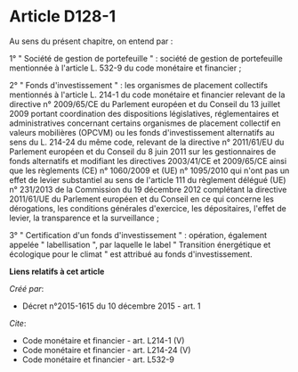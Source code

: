 # Article D128-1

Au sens du présent chapitre, on entend par :

1° " Société de gestion de portefeuille " : société de gestion de portefeuille mentionnée à l'article L. 532-9 du code
monétaire et financier ;

2° " Fonds d'investissement " : les organismes de placement collectifs mentionnés à l'article L. 214-1 du code monétaire et
financier relevant de la directive n° 2009/65/CE du Parlement européen et du Conseil du 13 juillet 2009 portant coordination
des dispositions législatives, réglementaires et administratives concernant certains organismes de placement collectif en
valeurs mobilières (OPCVM) ou les fonds d'investissement alternatifs au sens du L. 214-24 du même code, relevant de la
directive n° 2011/61/EU du Parlement européen et du Conseil du 8 juin 2011 sur les gestionnaires de fonds alternatifs et
modifiant les directives 2003/41/CE et 2009/65/CE ainsi que les règlements (CE) n° 1060/2009 et (UE) n° 1095/2010 qui n'ont
pas un effet de levier substantiel au sens de l'article 111 du règlement délégué (UE) n° 231/2013 de la Commission du 19
décembre 2012 complétant la directive 2011/61/UE du Parlement européen et du Conseil en ce qui concerne les dérogations, les
conditions générales d'exercice, les dépositaires, l'effet de levier, la transparence et la surveillance ;

3° " Certification d'un fonds d'investissement " : opération, également appelée " labellisation ", par laquelle le label "
Transition énergétique et écologique pour le climat " est attribué au fonds d'investissement.

**Liens relatifs à cet article**

_Créé par_:

  - Décret n°2015-1615 du 10 décembre 2015 - art. 1

_Cite_:

  - Code monétaire et financier - art. L214-1 (V)
  - Code monétaire et financier - art. L214-24 (V)
  - Code monétaire et financier - art. L532-9
